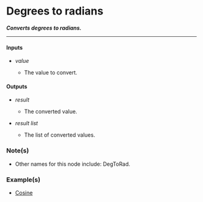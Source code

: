 # Degrees to radians

**_Converts degrees to radians._**

---


#### Inputs

* _value_

  * The value to convert.


#### Outputs

* _result_

  * The converted value.

* _result list_

  * The list of converted values.


### Note(s)

* Other names for this node include: DegToRad.


### Example(s)

* <a href="https://creator.trimble.com/graph?assetURI=whp:ebdb38c0-070d-4225-9b9f-0060179ccc8c&version=latest" target="_blank">Cosine</a>
